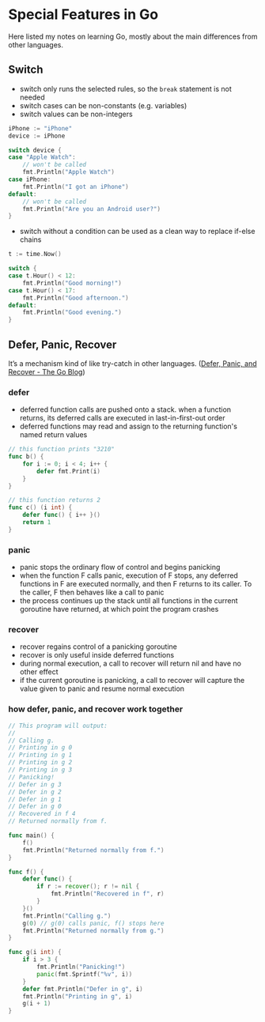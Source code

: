 # Special Features in Go
Here listed my notes on learning Go, mostly about the main differences from other languages.

## Switch
- switch only runs the selected rules, so the `break` statement is not needed
- switch cases can be non-constants (e.g. variables)
- switch values can be non-integers

```go
iPhone := "iPhone"
device := iPhone

switch device {
case "Apple Watch":
    // won't be called
    fmt.Println("Apple Watch")
case iPhone:
    fmt.Println("I got an iPhone")
default:
    // won't be called
    fmt.Println("Are you an Android user?")
}
```

- switch without a condition can be used as a clean way to replace if-else chains

```go
t := time.Now()

switch {
case t.Hour() < 12:
    fmt.Println("Good morning!")
case t.Hour() < 17: 
    fmt.Println("Good afternoon.")
default:
    fmt.Println("Good evening.")
}
```

## Defer, Panic, Recover
It’s a mechanism kind of like try-catch in other languages. ([Defer, Panic, and Recover - The Go Blog](https://blog.golang.org/defer-panic-and-recover))

### defer
- deferred function calls are pushed onto a stack. when a function returns, its deferred calls are executed in last-in-first-out order
- deferred functions may read and assign to the returning function's named return values
```go
// this function prints "3210"
func b() {
    for i := 0; i < 4; i++ {
        defer fmt.Print(i)
    }
}

// this function returns 2
func c() (i int) {
    defer func() { i++ }()
    return 1
}
```

### panic
- panic stops the ordinary flow of control and begins panicking
- when the function F calls panic, execution of F stops, any deferred functions in F are executed normally, and then F returns to its caller. To the caller, F then behaves like a call to panic
- the process continues up the stack until all functions in the current goroutine have returned, at which point the program crashes

### recover
- recover regains control of a panicking goroutine
- recover is only useful inside deferred functions
- during normal execution, a call to recover will return nil and have no other effect
- if the current goroutine is panicking, a call to recover will capture the value given to panic and resume normal execution

### how defer, panic, and recover work together 

```go
// This program will output:
//
// Calling g.
// Printing in g 0
// Printing in g 1
// Printing in g 2
// Printing in g 3
// Panicking!
// Defer in g 3
// Defer in g 2
// Defer in g 1
// Defer in g 0
// Recovered in f 4
// Returned normally from f.

func main() {
    f()
    fmt.Println("Returned normally from f.")
}

func f() {
    defer func() {
        if r := recover(); r != nil {
            fmt.Println("Recovered in f", r)
        }
    }()
    fmt.Println("Calling g.")
    g(0) // g(0) calls panic, f() stops here
    fmt.Println("Returned normally from g.")
}

func g(i int) {
    if i > 3 {
        fmt.Println("Panicking!")
        panic(fmt.Sprintf("%v", i))
    }
    defer fmt.Println("Defer in g", i)
    fmt.Println("Printing in g", i)
    g(i + 1)
}
```

